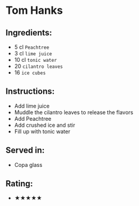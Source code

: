 # Tom Hanks

## Ingredients:
- 5 cl `Peachtree`
- 3 cl `lime juice`
- 10 cl `tonic water`
- 20 `cilantro leaves`
- 16 `ice cubes`

## Instructions:
- Add lime juice
- Muddle the cilantro leaves to release the flavors
- Add Peachtree
- Add crushed ice and stir
- Fill up with tonic water

## Served in:
- Copa glass

## Rating:
- ★★★★★